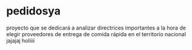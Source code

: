 # pedidosya
proyecto que se dedicará a analizar directrices importantes a la hora de elegir proveedores de entrega de comida rápida en el territorio nacional jajajaj
holiiii 
